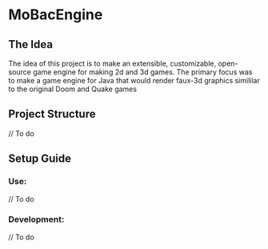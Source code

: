 # MoBacEngine
## The Idea
The idea of this project is to make an extensible, customizable, open-source game engine for making 2d and 3d games. The primary focus was to make a game engine for Java that would render faux-3d graphics simililar to the original Doom and Quake games
## Project Structure
// To do

## Setup Guide
### Use:
// To do
### Development:
// To do
